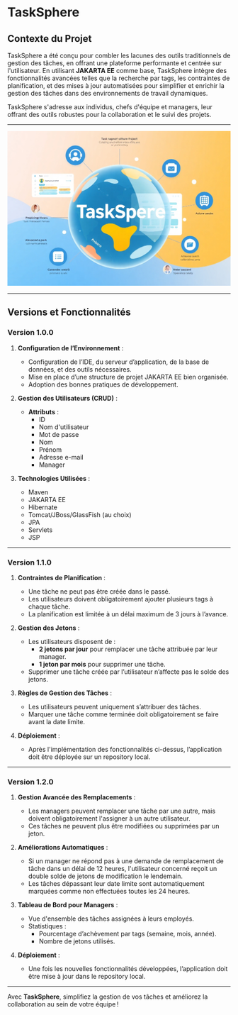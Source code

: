 # TaskSphere

## Contexte du Projet

TaskSphere a été conçu pour combler les lacunes des outils traditionnels de gestion des tâches, en offrant une plateforme performante et centrée sur l'utilisateur. En utilisant **JAKARTA EE** comme base, TaskSphere intègre des fonctionnalités avancées telles que la recherche par tags, les contraintes de planification, et des mises à jour automatisées pour simplifier et enrichir la gestion des tâches dans des environnements de travail dynamiques.

TaskSphere s'adresse aux individus, chefs d'équipe et managers, leur offrant des outils robustes pour la collaboration et le suivi des projets.

---

![Thumbnail 1](https://github.com/Zakaria-Kharroub/TaskSphere/blob/bf7b133dfb5a9849b58b8303a59c6186e5f956fe/tasksphere.png)

---

## Versions et Fonctionnalités

### Version 1.0.0

1. **Configuration de l’Environnement** :
   - Configuration de l’IDE, du serveur d’application, de la base de données, et des outils nécessaires.
   - Mise en place d’une structure de projet JAKARTA EE bien organisée.
   - Adoption des bonnes pratiques de développement.

2. **Gestion des Utilisateurs (CRUD)** :
   - **Attributs** : 
     - ID
     - Nom d'utilisateur
     - Mot de passe
     - Nom
     - Prénom
     - Adresse e-mail
     - Manager

3. **Technologies Utilisées** :
   - Maven
   - JAKARTA EE
   - Hibernate
   - Tomcat/JBoss/GlassFish (au choix)
   - JPA
   - Servlets
   - JSP

---

### Version 1.1.0

1. **Contraintes de Planification** :
   - Une tâche ne peut pas être créée dans le passé.
   - Les utilisateurs doivent obligatoirement ajouter plusieurs tags à chaque tâche.
   - La planification est limitée à un délai maximum de 3 jours à l’avance.

2. **Gestion des Jetons** :
   - Les utilisateurs disposent de :
     - **2 jetons par jour** pour remplacer une tâche attribuée par leur manager.
     - **1 jeton par mois** pour supprimer une tâche.
   - Supprimer une tâche créée par l’utilisateur n’affecte pas le solde des jetons.

3. **Règles de Gestion des Tâches** :
   - Les utilisateurs peuvent uniquement s’attribuer des tâches.
   - Marquer une tâche comme terminée doit obligatoirement se faire avant la date limite.

4. **Déploiement** :
   - Après l'implémentation des fonctionnalités ci-dessus, l’application doit être déployée sur un repository local.

---

### Version 1.2.0

1. **Gestion Avancée des Remplacements** :
   - Les managers peuvent remplacer une tâche par une autre, mais doivent obligatoirement l'assigner à un autre utilisateur.
   - Ces tâches ne peuvent plus être modifiées ou supprimées par un jeton.

2. **Améliorations Automatiques** :
   - Si un manager ne répond pas à une demande de remplacement de tâche dans un délai de 12 heures, l'utilisateur concerné reçoit un double solde de jetons de modification le lendemain.
   - Les tâches dépassant leur date limite sont automatiquement marquées comme non effectuées toutes les 24 heures.

3. **Tableau de Bord pour Managers** :
   - Vue d'ensemble des tâches assignées à leurs employés.
   - Statistiques :
     - Pourcentage d’achèvement par tags (semaine, mois, année).
     - Nombre de jetons utilisés.

4. **Déploiement** :
   - Une fois les nouvelles fonctionnalités développées, l’application doit être mise à jour dans le repository local.
  
---

Avec **TaskSphere**, simplifiez la gestion de vos tâches et améliorez la collaboration au sein de votre équipe !
